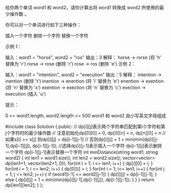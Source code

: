 给你两个单词 word1 和 word2，请你计算出将 word1 转换成 word2 所使用的最少操作数 。

你可以对一个单词进行如下三种操作：

插入一个字符
删除一个字符
替换一个字符
 

示例 1：

输入：word1 = "horse", word2 = "ros"
输出：3
解释：
horse -> rorse (将 'h' 替换为 'r')
rorse -> rose (删除 'r')
rose -> ros (删除 'e')
示例 2：

输入：word1 = "intention", word2 = "execution"
输出：5
解释：
intention -> inention (删除 't')
inention -> enention (将 'i' 替换为 'e')
enention -> exention (将 'n' 替换为 'x')
exention -> exection (将 'n' 替换为 'c')
exection -> execution (插入 'u')
 

提示：

0 <= word1.length, word2.length <= 500
word1 和 word2 由小写英文字母组成



#include <algorithm>
class Solution {
public:
    // dp[i][j]表示两个字符串匹配到第i个字符和第j个字符时的最少操作数
    // 注意初始化dp[0][0] = 0, dp[0][n] = n, dp[n][0] = n
    // 如果s[i] == s[j] 则dp[i][j] = dp[i-1][j-1] 
    // 否则dp[i][j] = 1 + min(min(dp[i][j-1],dp[i-1][j]), dp[i-1][j-1]);
    //选择dp[i][j-1]表示插入一个字符 dp[i-1][j]表示删除一个字符 dp[i-1][j-1]表示替换一个字符
    int minDistance(string word1, string word2) {
        int len1 = word1.size();
        int len2 = word2.size();
        vector<vector<int>> dp(len1+1, vector<int>(len2+1, 0));
        for(int i = 1; i <= len1; i++) {
            dp[i][0] = i;
        }
        for(int i = 1; i <= len2; i++) {
            dp[0][i] = i;
        }
        for(int i = 1; i<= len1; i++) {
            for(int j = 1; j <= len2; j++) {
                if (word1[i-1] == word2[j-1]) {
                    dp[i][j] = dp[i-1][j-1];
                } else {
                    dp[i][j] = 1 + min(min(dp[i][j-1],dp[i-1][j]), dp[i-1][j-1]);
                }
            }
        }
        return dp[len1][len2];
    }
};